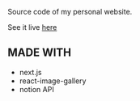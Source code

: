 Source code of my personal website.

See it live [here](https://ryanvelez.vercel.app/)

## MADE WITH 
- next.js
- react-image-gallery
- notion API 